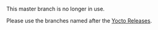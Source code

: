 This master branch is no longer in use.

Please use the branches named after the [Yocto Releases](https://www.yoctoproject.org/downloads).
